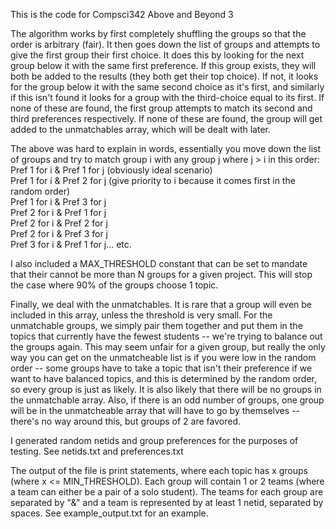 This is the code for Compsci342 Above and Beyond 3

The algorithm works by first completely shuffling the groups so that the order is arbitrary (fair). It then goes down the list of groups and attempts to give the first group their first choice. It does this by looking for the next group below it with the same first preference. If this group exists, they will both be added to the results (they both get their top choice). If not, it looks for the group below it with the same second choice as it's first, and similarly if this isn't found it looks for a group with the third-choice equal to its first. If none of these are found, the first group attempts to match its second and third preferences respectively. If none of these are found, the group will get added to the unmatchables array, which will be dealt with later.

The above was hard to explain in words, essentially you move down the list of groups and try to match group i with any group j where j > i in this order:  
Pref 1 for i & Pref 1 for j (obviously ideal scenario)  
Pref 1 for i & Pref 2 for j (give priority to i because it comes first in the random order)  
Pref 1 for i & Pref 3 for j  
Pref 2 for i & Pref 1 for j  
Pref 2 for i & Pref 2 for j  
Pref 2 for i & Pref 3 for j  
Pref 3 for i & Pref 1 for j... etc.  

I also included a MAX_THRESHOLD constant that can be set to mandate that their cannot be more than N groups for a given project. This will stop the case where 90% of the groups choose 1 topic. 

Finally, we deal with the unmatchables. It is rare that a group will even be included in this array, unless the threshold is very small. For the unmatchable groups, we simply pair them together and put them in the topics that currently have the fewest students -- we're trying to balance out the groups again. This may seem unfair for a given group, but really the only way you can get on the unmatcheable list is if you were low in the random order -- some groups have to take a topic that isn't their preference if we want to have balanced topics, and this is determined by the random order, so every group is just as likely. It is also likely that there will be no groups in the unmatchable array. Also, if there is an odd number of groups, one group will be in the unmatcheable array that will have to go by themselves -- there's no way around this, but groups of 2 are favored.

I generated random netids and group preferences for the purposes of testing. See netids.txt and preferences.txt

The output of the file is print statements, where each topic has x groups (where x <= MIN_THRESHOLD). Each group will contain 1 or 2 teams (where a team can either be a pair of a solo student). The teams for each group are separated by "&" and a team is represented by at least 1 netid, separated by spaces. See example_output.txt for an example.
